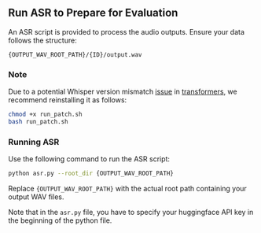 ## Run ASR to Prepare for Evaluation
An ASR script is provided to process the audio outputs. Ensure your data follows the structure:
```
{OUTPUT_WAV_ROOT_PATH}/{ID}/output.wav
```

### Note
Due to a potential Whisper version mismatch [issue](https://github.com/nyrahealth/CrisperWhisper/issues/4) in [transformers](https://github.com/huggingface/transformers), we recommend reinstalling it as follows:
``` bash
chmod +x run_patch.sh
bash run_patch.sh
```

### Running ASR

Use the following command to run the ASR script:

```bash
python asr.py --root_dir {OUTPUT_WAV_ROOT_PATH}
```

Replace `{OUTPUT_WAV_ROOT_PATH}` with the actual root path containing your output WAV files.

Note that in the `asr.py` file, you have to specify your huggingface API key in the beginning of the python file.
